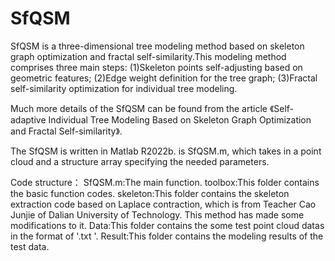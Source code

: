 # SfQSM
SfQSM is a three-dimensional tree modeling method based on skeleton graph optimization and fractal self-similarity.This modeling method comprises three main steps: 
(1)Skeleton points self-adjusting based on geometric features;
(2)Edge weight definition for the tree graph;
(3)Fractal self-similarity optimization for individual tree modeling. 

Much more details of the SfQSM can be found from the article 《Self-adaptive Individual Tree Modeling Based on Skeleton Graph Optimization and Fractal Self-similarity》.

The SfQSM is written in Matlab R2022b.  is SfQSM.m, which takes in a point cloud and a structure array specifying the needed parameters. 

Code structure：
  SfQSM.m:The main function.
  toolbox:This folder contains the basic function codes.
  skeleton:This folder contains the skeleton extraction code based on Laplace contraction, which is from Teacher Cao Junjie of Dalian University of Technology. This method has made some modifications to it.
  Data:This folder contains the some test point cloud datas in the format of '.txt '.
  Result:This folder contains the modeling results of the test data.
